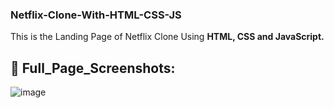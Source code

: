 ### Netflix-Clone-With-HTML-CSS-JS

This is the Landing Page of Netflix Clone Using **HTML, CSS and JavaScript.**

## 📸 Full_Page_Screenshots:
![image](https://user-images.githubusercontent.com/42778671/165444508-5d0a997d-d6ea-447c-847a-1bffb3b5b195.png)
